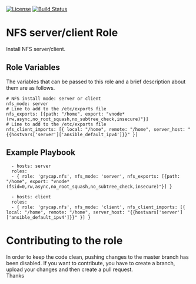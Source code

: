 [![License](https://img.shields.io/badge/license-Apache%202-blue.svg)](https://www.apache.org/licenses/LICENSE-2.0)
[![Build Status](https://travis-ci.org/grycap/ansible-role-nfs.svg?branch=master)](https://travis-ci.org/grycap/ansible-role-nfs)

NFS server/client Role
=======================

Install NFS server/client.

Role Variables
--------------

The variables that can be passed to this role and a brief description about them are as follows.

	# NFS install mode: server or client
	nfs_mode: server
	# Line to add to the /etc/exports file
	nfs_exports: [{path: "/home", export: "vnode*(rw,async,no_root_squash,no_subtree_check,insecure)"}]
	# Line to add to the /etc/exports file
	nfs_client_imports: [{ local: "/home", remote: "/home", server_host: "{{hostvars['server']['ansible_default_ipv4']}}" }]

Example Playbook
----------------
```
  - hosts: server
  roles:
  - { role: 'grycap.nfs', nfs_mode: 'server', nfs_exports: [{path: "/home", export: "vnode*(fsid=0,rw,async,no_root_squash,no_subtree_check,insecure)"}] }
```
```
  - hosts: client
  roles:
  - { role: 'grycap.nfs', nfs_mode: 'client', nfs_client_imports: [{ local: "/home", remote: "/home", server_host: "{{hostvars['server']['ansible_default_ipv4']}}" }] }
```

Contributing to the role
========================
In order to keep the code clean, pushing changes to the master branch has been disabled. If you want to contribute, you have to create a branch, upload your changes and then create a pull request.  
Thanks
